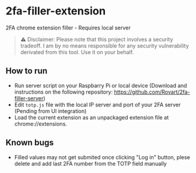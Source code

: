 # 2fa-filler-extension
2FA chrome extension filler - Requires local server

> ⚠️ Disclaimer: Please note that this project involves a security tradeoff. I am by no means responsible for any security vulnerability derivated from this tool. Use it on your behalf.
## How to run

  - Run server script on your Raspbarry Pi or local device (Download and instructions on the following repository: https://github.com/Rovart/2fa-filler-server)
  - Edit ```totp.js``` file with the local IP server and port of your 2FA server (Pending from UI integration)
  - Load the current extension as an unpackaged extension file at chrome://extensions.

## Known bugs

  - Filled values may not get submited once clicking "Log in" button, plese delete and add last 2FA number from the TOTP field manually
